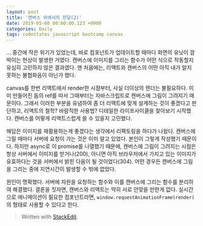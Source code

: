 ```yaml
---
layout: post
title: '캔버스 위에서의 한달(2)'
date: 2019-05-08 00:00:00.123 +0900
categories: Daily
tags: codestates javascript bootcamp canvas
---
```


... 중간에 작은 위기가 있었는데, 바로 컴포넌트가 업데이트할 때마다 화면의 유닛이 깜박이는 현상이 발생한 거였다. 캔버스에 이미지를 그리는 함수가 어떤 식으로 작동할지 유심히 고민하지 않은 결과였다. 맨 처음에는, 리액트와 캔버스의 어떤 아직 내가 알지 못하는 불협화음이 아닌가 했다.

canvas를 한번 리액트에서 render한 시점부터, 사실 더이상의 렌더는 불필요하다. 이미 만들어진 돔의 ref를 따서 그때부터는 자바스크립트로 캔버스에 그림이 그려지기 때문이다. 그래서 이러한 부분을 유념하여 좀 더 리액트에 맞게 설계하는 것이 좋겠다고 판단하고, 리액트의 철학? 바람직한 사용법? 디테일한 라이프사이클을 찾아보기 시작했다. 캔버스를 어떻게 리액트스럽게 쓸 수 있을지 고민했다.

해답은 이미지를 재활용하는게 좋겠다는 생각에서 리팩토링을 하다가 나왔다. 캔버스에 그릴 때마다 서버에 요청이 가는 것은 이미 알고 있었다. 본인이 그렇게 작성했기 때문이다. 하지만 async로 이 promise를 나열했기 때문에, 캔버스에 그림이 그려지는 시점은 항상 서버에서 이미지를 받거나(200), 아니면 아직 브라우저에서 가지고 있는 이미지가 유효하다는 것을 서버에서 밝힌 다음이 될 것이었다(304). 어떤 경우든 캔버스에 그림을 그리는 중에 지연시간이 발생할 수 밖에 없었다.

원인이 명확했다. 서버에 자원을 요청하는 함수와 이를 캔버스에 그리는 함수를 분리하여 해결했다. 결론을 짓자면, 캔버스와 리액트는 딱히 서로 안맞을 만한게 없다. 실시간으로 애니메이션이 필요한 컴포넌트라면, `window.requestAnimationFrame(render)`의 형태로 사용할 수 있다고 한다.

> Written with [StackEdit](https://stackedit.io/).
